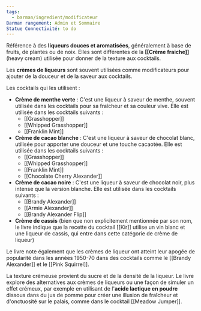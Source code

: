 ```yaml
---
tags:
  - barman/ingredient/modificateur
Barman rangement: Admin et Sommaire
Statue Connectivité: to do
---
```

Référence à des **liqueurs douces et aromatisées**, généralement à base de fruits, de plantes ou de noix. Elles sont différentes de la **[[Crème fraiche]]** (heavy cream) utilisée pour donner de la texture aux cocktails.

Les **crèmes de liqueurs** sont souvent utilisées comme modificateurs pour ajouter de la douceur et de la saveur aux cocktails. 

Les cocktails qui les utilisent :
- **Crème de menthe verte** : C'est une liqueur à saveur de menthe, souvent utilisée dans les cocktails pour sa fraîcheur et sa couleur vive. Elle est utilisée dans les cocktails suivants :
    - [[Grasshopper]]
    - [[Whipped Grasshopper]]
    - [[Franklin Mint]]
- **Crème de cacao blanche** : C'est une liqueur à saveur de chocolat blanc, utilisée pour apporter une douceur et une touche cacaotée. Elle est utilisée dans les cocktails suivants :
    - [[Grasshopper]]
    - [[Whipped Grasshopper]]
    - [[Franklin Mint]]
    - [[Chocolate Cherry Alexander]]
- **Crème de cacao noire** : C'est une liqueur à saveur de chocolat noir, plus intense que la version blanche. Elle est utilisée dans les cocktails suivants :
    - [[Brandy Alexander]]
    - [[Armie Alexander]]
    - [[Brandy Alexander Flip]]
- **Crème de cassis** (bien que non explicitement mentionnée par son nom, le livre indique que la recette du cocktail [[Kir]] utilise un vin blanc et une liqueur de cassis, qui entre dans cette catégorie de crème de liqueur)

Le livre note également que les crèmes de liqueur ont atteint leur apogée de popularité dans les années 1950-70 dans des cocktails comme le [[Brandy Alexander]] et le [[Pink Squirrel]].


La texture crémeuse provient du sucre et de la densité de la liqueur. Le livre explore des alternatives aux crèmes de liqueurs ou une façon de simuler un effet crémeux, par exemple en utilisant de l'**acide lactique en poudre** dissous dans du jus de pomme pour créer une illusion de fraîcheur et d'onctuosité sur le palais, comme dans le cocktail [[Meadow Jumper]].